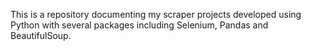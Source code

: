 This is a repository documenting my scraper projects developed using Python with several packages including Selenium, Pandas and BeautifulSoup.